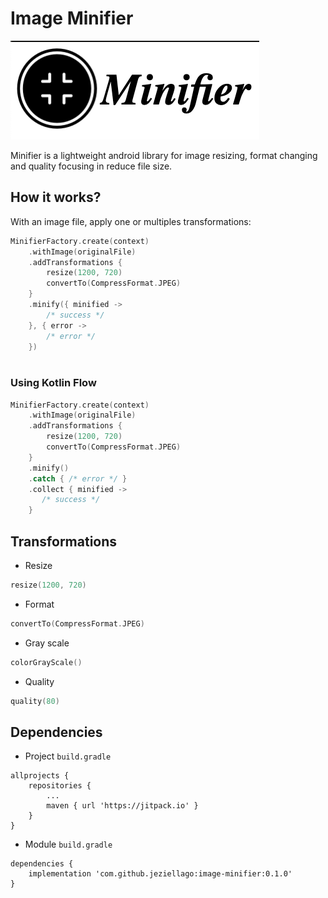 # Image Minifier
![](minifier_logo.png)

Minifier is a lightweight android library for image resizing, format changing and quality focusing in reduce file size.
## How it works?
With an image file, apply one or multiples transformations:
```kotlin
MinifierFactory.create(context)
    .withImage(originalFile)
    .addTransformations {
        resize(1200, 720)
        convertTo(CompressFormat.JPEG)
    }
    .minify({ minified ->
        /* success */
    }, { error ->
        /* error */
    })
        
```
### Using Kotlin Flow
```kotlin
MinifierFactory.create(context)
    .withImage(originalFile)
    .addTransformations {
        resize(1200, 720)
        convertTo(CompressFormat.JPEG)
    }
    .minify()
    .catch { /* error */ }
    .collect { minified -> 
       /* success */
    }
```
## Transformations
- Resize
```kotlin
resize(1200, 720)
```
- Format
```kotlin
convertTo(CompressFormat.JPEG)
```
- Gray scale
```kotlin
colorGrayScale()
```
- Quality
```kotlin
quality(80)
```
## Dependencies
- Project `build.gradle`
```
allprojects {
    repositories {
        ...
        maven { url 'https://jitpack.io' }
    }
}
```
- Module `build.gradle`
```
dependencies {
    implementation 'com.github.jeziellago:image-minifier:0.1.0'
}
```
